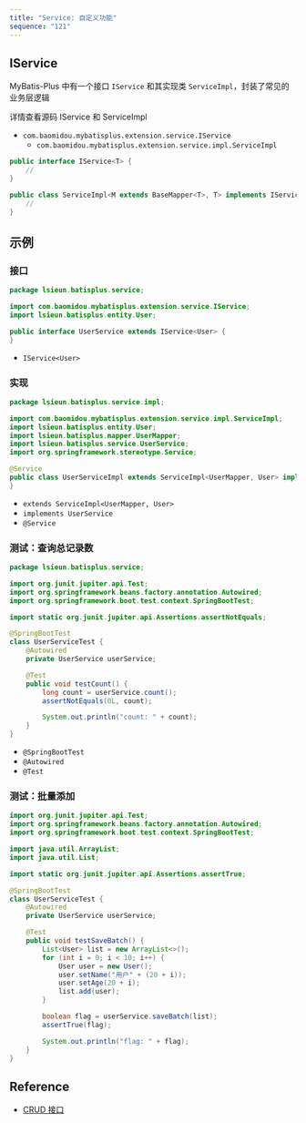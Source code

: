 ```yaml
---
title: "Service: 自定义功能"
sequence: "121"
---
```


## IService

MyBatis-Plus 中有一个接口 `IService` 和其实现类 `ServiceImpl`，封装了常见的业务层逻辑

详情查看源码 IService 和 ServiceImpl

- `com.baomidou.mybatisplus.extension.service.IService`
  - `com.baomidou.mybatisplus.extension.service.impl.ServiceImpl`

```java
public interface IService<T> {
    //
}
```

```java
public class ServiceImpl<M extends BaseMapper<T>, T> implements IService<T> {
    //
}
```

## 示例

### 接口

```java
package lsieun.batisplus.service;

import com.baomidou.mybatisplus.extension.service.IService;
import lsieun.batisplus.entity.User;

public interface UserService extends IService<User> {
}
```

- `IService<User>`

### 实现

```java
package lsieun.batisplus.service.impl;

import com.baomidou.mybatisplus.extension.service.impl.ServiceImpl;
import lsieun.batisplus.entity.User;
import lsieun.batisplus.mapper.UserMapper;
import lsieun.batisplus.service.UserService;
import org.springframework.stereotype.Service;

@Service
public class UserServiceImpl extends ServiceImpl<UserMapper, User> implements UserService {
}
```

- `extends ServiceImpl<UserMapper, User>`
- `implements UserService`
- `@Service`

### 测试：查询总记录数

```java
package lsieun.batisplus.service;

import org.junit.jupiter.api.Test;
import org.springframework.beans.factory.annotation.Autowired;
import org.springframework.boot.test.context.SpringBootTest;

import static org.junit.jupiter.api.Assertions.assertNotEquals;

@SpringBootTest
class UserServiceTest {
    @Autowired
    private UserService userService;

    @Test
    public void testCount() {
        long count = userService.count();
        assertNotEquals(0L, count);

        System.out.println("count: " + count);
    }
}
```

- `@SpringBootTest`
- `@Autowired`
- `@Test`

### 测试：批量添加

```java
import org.junit.jupiter.api.Test;
import org.springframework.beans.factory.annotation.Autowired;
import org.springframework.boot.test.context.SpringBootTest;

import java.util.ArrayList;
import java.util.List;

import static org.junit.jupiter.api.Assertions.assertTrue;

@SpringBootTest
class UserServiceTest {
    @Autowired
    private UserService userService;

    @Test
    public void testSaveBatch() {
        List<User> list = new ArrayList<>();
        for (int i = 0; i < 10; i++) {
            User user = new User();
            user.setName("用户" + (20 + i));
            user.setAge(20 + i);
            list.add(user);
        }

        boolean flag = userService.saveBatch(list);
        assertTrue(flag);

        System.out.println("flag: " + flag);
    }
}
```

## Reference

- [CRUD 接口](https://baomidou.com/pages/49cc81/)
